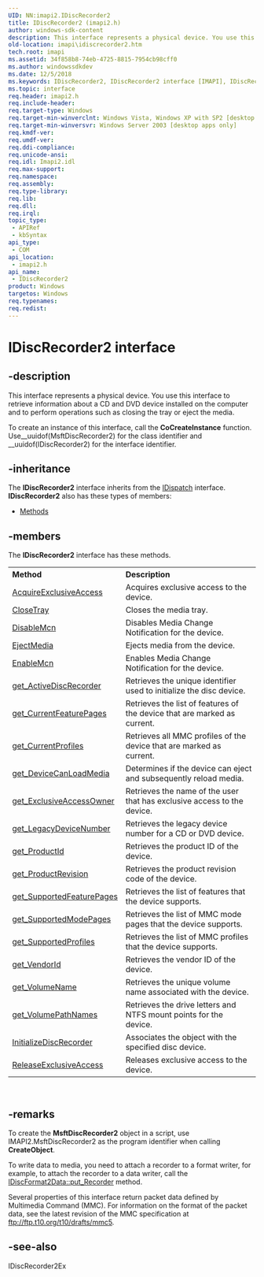 ```yaml
---
UID: NN:imapi2.IDiscRecorder2
title: IDiscRecorder2 (imapi2.h)
author: windows-sdk-content
description: This interface represents a physical device. You use this interface to retrieve information about a CD and DVD device installed on the computer and to perform operations such as closing the tray or eject the media.
old-location: imapi\idiscrecorder2.htm
tech.root: imapi
ms.assetid: 34f858b8-74eb-4725-8815-7954cb98cff0
ms.author: windowssdkdev
ms.date: 12/5/2018
ms.keywords: IDiscRecorder2, IDiscRecorder2 interface [IMAPI], IDiscRecorder2 interface [IMAPI],described, imapi.idiscrecorder2, imapi2/IDiscRecorder2
ms.topic: interface
req.header: imapi2.h
req.include-header: 
req.target-type: Windows
req.target-min-winverclnt: Windows Vista, Windows XP with SP2 [desktop apps only]
req.target-min-winversvr: Windows Server 2003 [desktop apps only]
req.kmdf-ver: 
req.umdf-ver: 
req.ddi-compliance: 
req.unicode-ansi: 
req.idl: Imapi2.idl
req.max-support: 
req.namespace: 
req.assembly: 
req.type-library: 
req.lib: 
req.dll: 
req.irql: 
topic_type:
 - APIRef
 - kbSyntax
api_type:
 - COM
api_location:
 - imapi2.h
api_name:
 - IDiscRecorder2
product: Windows
targetos: Windows
req.typenames: 
req.redist: 
---
```


# IDiscRecorder2 interface


## -description


This interface represents a physical device. You use this interface to retrieve information about a CD and DVD device installed on the computer and to perform operations such as closing the tray or eject the media.

To create an instance of this interface, call the <b>CoCreateInstance</b> function. Use__uuidof(MsftDiscRecorder2) for the class identifier and __uuidof(IDiscRecorder2) for the interface identifier.


## -inheritance

The <b xmlns:loc="http://microsoft.com/wdcml/l10n">IDiscRecorder2</b> interface inherits from the <a href="https://msdn.microsoft.com/en-us/library/ms221608(v=VS.85).aspx">IDispatch</a> interface. <b>IDiscRecorder2</b> also has these types of members:
<ul>
<li><a href="https://docs.microsoft.com/">Methods</a></li>
</ul>

## -members

The <b>IDiscRecorder2</b> interface has these methods.
<table class="members" id="memberListMethods">
<tr>
<th align="left" width="37%">Method</th>
<th align="left" width="63%">Description</th>
</tr>
<tr data="declared;">
<td align="left" width="37%">
<a href="https://msdn.microsoft.com/58cb5efa-74bc-4444-aa05-be41a6c63b3a">AcquireExclusiveAccess</a>
</td>
<td align="left" width="63%">
Acquires exclusive access to the device.

</td>
</tr>
<tr data="declared;">
<td align="left" width="37%">
<a href="https://msdn.microsoft.com/0a30f3bb-68fc-45d5-826d-79ed9209f391">CloseTray</a>
</td>
<td align="left" width="63%">
Closes the media tray.

</td>
</tr>
<tr data="declared;">
<td align="left" width="37%">
<a href="https://msdn.microsoft.com/3111863e-64bf-467c-ac73-7a16c9aeb3df">DisableMcn</a>
</td>
<td align="left" width="63%">
Disables Media Change Notification for the device.

</td>
</tr>
<tr data="declared;">
<td align="left" width="37%">
<a href="https://msdn.microsoft.com/d8fc55d7-0840-4090-a653-eb38d3f37fac">EjectMedia</a>
</td>
<td align="left" width="63%">
Ejects media from the device.

</td>
</tr>
<tr data="declared;">
<td align="left" width="37%">
<a href="https://msdn.microsoft.com/ce848ba1-86b4-44cc-8f41-8b8eaba20521">EnableMcn</a>
</td>
<td align="left" width="63%">
Enables Media Change Notification for the device.

</td>
</tr>
<tr data="declared;">
<td align="left" width="37%">
<a href="https://msdn.microsoft.com/7fd3e13c-2853-417e-8478-46fa667c9f97">get_ActiveDiscRecorder</a>
</td>
<td align="left" width="63%">
Retrieves the unique identifier used to initialize the disc device.

</td>
</tr>
<tr data="declared;">
<td align="left" width="37%">
<a href="https://msdn.microsoft.com/27504cb3-5c78-4fcb-8d37-ce7e6ac2a006">get_CurrentFeaturePages</a>
</td>
<td align="left" width="63%">
Retrieves the list of features of the device that are marked as current.

</td>
</tr>
<tr data="declared;">
<td align="left" width="37%">
<a href="https://msdn.microsoft.com/dd8dd2fd-531b-4ed5-9a28-d6b24469e5e7">get_CurrentProfiles</a>
</td>
<td align="left" width="63%">
Retrieves all MMC profiles of the device that are marked as current.

</td>
</tr>
<tr data="declared;">
<td align="left" width="37%">
<a href="https://msdn.microsoft.com/aa6790aa-2999-4895-83fa-3967cb411741">get_DeviceCanLoadMedia</a>
</td>
<td align="left" width="63%">
Determines if the device can eject and subsequently reload media.

</td>
</tr>
<tr data="declared;">
<td align="left" width="37%">
<a href="https://msdn.microsoft.com/32577b35-235a-4186-8fb3-18e5555cb56f">get_ExclusiveAccessOwner</a>
</td>
<td align="left" width="63%">
Retrieves the name of the user that has exclusive access to the device.

</td>
</tr>
<tr data="declared;">
<td align="left" width="37%">
<a href="https://msdn.microsoft.com/14ec2007-3648-49b6-a96e-b682d592c2f1">get_LegacyDeviceNumber</a>
</td>
<td align="left" width="63%">
Retrieves  the legacy device number for a CD or DVD device.

</td>
</tr>
<tr data="declared;">
<td align="left" width="37%">
<a href="https://msdn.microsoft.com/1f0bfdd4-059f-40c0-9da1-fa842bd415de">get_ProductId</a>
</td>
<td align="left" width="63%">
Retrieves the product ID of  the device.

</td>
</tr>
<tr data="declared;">
<td align="left" width="37%">
<a href="https://msdn.microsoft.com/0d727937-8581-4001-96f2-f83795e1ee52">get_ProductRevision</a>
</td>
<td align="left" width="63%">
Retrieves the product revision code of the device.

</td>
</tr>
<tr data="declared;">
<td align="left" width="37%">
<a href="https://msdn.microsoft.com/e2764de1-85cc-4f04-951d-5cb70575ee9f">get_SupportedFeaturePages</a>
</td>
<td align="left" width="63%">
Retrieves the list of features that the device supports.

</td>
</tr>
<tr data="declared;">
<td align="left" width="37%">
<a href="https://msdn.microsoft.com/2a6fe1c3-7ce2-4877-93e6-de4ab87685a0">get_SupportedModePages</a>
</td>
<td align="left" width="63%">
Retrieves the list of MMC mode pages that the device supports.

</td>
</tr>
<tr data="declared;">
<td align="left" width="37%">
<a href="https://msdn.microsoft.com/7ee1b58b-0289-42e8-a23d-2600b9dd2e21">get_SupportedProfiles</a>
</td>
<td align="left" width="63%">
Retrieves the list of MMC profiles that the device supports.

</td>
</tr>
<tr data="declared;">
<td align="left" width="37%">
<a href="https://msdn.microsoft.com/a3e76907-1960-4c13-b6e4-9f5c86de38c6">get_VendorId</a>
</td>
<td align="left" width="63%">
Retrieves the vendor ID of the device.

</td>
</tr>
<tr data="declared;">
<td align="left" width="37%">
<a href="https://msdn.microsoft.com/953f291d-a1b8-4cad-8ddf-59e251de65f2">get_VolumeName</a>
</td>
<td align="left" width="63%">
Retrieves the unique volume name associated with the device.

</td>
</tr>
<tr data="declared;">
<td align="left" width="37%">
<a href="https://msdn.microsoft.com/6e07553f-0d90-4b7d-95f8-0fe02c348695">get_VolumePathNames</a>
</td>
<td align="left" width="63%">
Retrieves the drive letters and NTFS mount points for the device. 

</td>
</tr>
<tr data="declared;">
<td align="left" width="37%">
<a href="https://msdn.microsoft.com/19a647b3-ef39-4208-9dfc-e52242a88c6c">InitializeDiscRecorder</a>
</td>
<td align="left" width="63%">
Associates the object with the specified disc device.

</td>
</tr>
<tr data="declared;">
<td align="left" width="37%">
<a href="https://msdn.microsoft.com/940929d7-7940-448e-9554-3e3691772eb8">ReleaseExclusiveAccess</a>
</td>
<td align="left" width="63%">
Releases exclusive access to the device.

</td>
</tr>
</table> 


## -remarks



To create the <b>MsftDiscRecorder2</b> object in a script, use IMAPI2.MsftDiscRecorder2 as the program identifier when calling <b>CreateObject</b>.

To write data to media, you need to attach a recorder to a format writer, for example, to attach the recorder to a data writer, call the <a href="https://msdn.microsoft.com/d8d1f6ec-09cb-4144-b44c-970555451aee">IDiscFormat2Data::put_Recorder</a> method.

Several properties of this interface return packet data defined by Multimedia Command (MMC). For information on the format of the packet data, see the latest revision of the MMC specification at ftp://ftp.t10.org/t10/drafts/mmc5.  




## -see-also




IDiscRecorder2Ex
 

 

